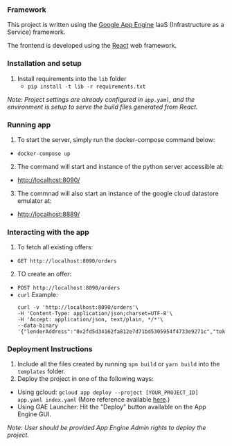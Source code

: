 ### Framework

This project is written using the [Google App Engine](https://cloud.google.com/appengine) IaaS (Infrastructure as a Service) framework.

The frontend is developed using the [React](https://github.com/facebookincubator/create-react-app) web framework.

### Installation and setup

1. Install requirements into the `lib` folder
   * `pip install -t lib -r requirements.txt`

<i>Note: Project settings are already configured in `app.yaml`, and the environment is setup to serve the build files generated from React.</i>

### Running app
1. To start the server, simply run the docker-compose command below:
  * `docker-compose up`
2. The command will start and instance of the python server accessible at:
  * [http://localhost:8090/](http://localhost:8090/)
3. The commnad will also start an instance of the google cloud datastore emulator at:
  * [http://localhost:8889/](http://localhost:8889/)

### Interacting with the app
1. To fetch all existing offers:
  * `GET http://localhost:8090/orders`
2. TO create an offer:
  * `POST http://localhost:8090/orders`
  * `curl` Example:
    ```
    curl -v 'http://localhost:8090/orders'\
    -H 'Content-Type: application/json;charset=UTF-8'\
    -H 'Accept: application/json, text/plain, */*'\
    --data-binary '{"lenderAddress":"0x2fd5d34162fa812e7d71bd5305954f4733e9271c","tokenPair":"OMG/ETH","loanQuantity":0,"loanToken":"OMG","costAmount":100,"costToken":"ETH","ecSignature":"0x65796199fc0d1ee0b599011845a2c54fa4b88051cf10aa2cc34000c6aea9d946010d41fbb1a5ead6d742e06f6a56e45f1773665d0abd084988461ec3424c23011c"}'
    ```

### Deployment Instructions

1. Include all the files created by running `npm build` or `yarn build` into the `templates` folder.
2. Deploy the project in one of the following ways:
  * Using gcloud: `gcloud app deploy --project [YOUR_PROJECT_ID] app.yaml index.yaml` (More reference available [here](https://cloud.google.com/appengine/docs/standard/python/getting-started/deploying-the-application "GAE deployment using gcloud").)
  * Using GAE Launcher: Hit the "Deploy" button available on the App Engine GUI.

<i>Note: User should be provided App Engine Admin rights to deploy the project.</i>
